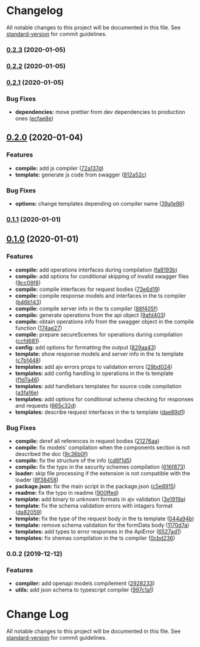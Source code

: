 # Changelog

All notable changes to this project will be documented in this file. See [standard-version](https://github.com/conventional-changelog/standard-version) for commit guidelines.

### [0.2.3](https://github.com/aleksandryackovlev/openapi-client-sdk-loader/compare/v0.2.2...v0.2.3) (2020-01-05)

### [0.2.2](https://github.com/aleksandryackovlev/openapi-client-sdk-loader/compare/v0.2.1...v0.2.2) (2020-01-05)

### [0.2.1](https://github.com/aleksandryackovlev/openapi-client-sdk-loader/compare/v0.2.0...v0.2.1) (2020-01-05)


### Bug Fixes

* **dependencies:** move prettier from dev dependencies to production ones ([ecfae8e](https://github.com/aleksandryackovlev/openapi-client-sdk-loader/commit/ecfae8e26a5498357a6cfc0d9ebe4a3b365276eb))

## [0.2.0](https://github.com/aleksandryackovlev/openapi-client-sdk-loader/compare/v0.1.1...v0.2.0) (2020-01-04)


### Features

* **compile:** add js compiler ([72a137d](https://github.com/aleksandryackovlev/openapi-client-sdk-loader/commit/72a137dbf3ea370bc84b71a8368e0ebc8a1b7eb6))
* **template:** generate js code from swagger ([812a52c](https://github.com/aleksandryackovlev/openapi-client-sdk-loader/commit/812a52c5eb211a4ceec5a80a61d678f943f20a2d))


### Bug Fixes

* **options:** change templates depending on compiler name ([39a1e86](https://github.com/aleksandryackovlev/openapi-client-sdk-loader/commit/39a1e86a7e394064a01ad03ae81326d23d67597c))

### [0.1.1](https://github.com/aleksandryackovlev/openapi-client-sdk-loader/compare/v0.1.0...v0.1.1) (2020-01-01)

## [0.1.0](https://github.com/aleksandryackovlev/openapi-client-sdk-loader/compare/v0.0.2...v0.1.0) (2020-01-01)


### Features

* **compile:** add operations interfaces during compilation ([fa8193b](https://github.com/aleksandryackovlev/openapi-client-sdk-loader/commit/fa8193bdf269ffb2354680cdbd1d9c897426680d))
* **compile:** add options for conditional skipping of invalid swagger files ([9cc08f8](https://github.com/aleksandryackovlev/openapi-client-sdk-loader/commit/9cc08f8b0e14644f2f08bd88b9a4b2bfeac492d8))
* **compile:** compile interfaces for request bodies ([73e6d19](https://github.com/aleksandryackovlev/openapi-client-sdk-loader/commit/73e6d195a77424d8882a2ec138b8d3cb17cf0faa))
* **compile:** compile response models and interfaces in the ts compiler ([b46b143](https://github.com/aleksandryackovlev/openapi-client-sdk-loader/commit/b46b1431caf431694f9b4fb3901b891d3efcb36b))
* **compile:** compile server info in the ts compiler ([86f405f](https://github.com/aleksandryackovlev/openapi-client-sdk-loader/commit/86f405f9eba01f720dc60383a70e4b2d08bba58c))
* **compile:** generate operations from the api object ([9afd403](https://github.com/aleksandryackovlev/openapi-client-sdk-loader/commit/9afd403585e52b8388876374bbf769882acafc80))
* **compile:** obtain operations info from the swagger object in the compile function ([174ae27](https://github.com/aleksandryackovlev/openapi-client-sdk-loader/commit/174ae27e845c776bc4eab9d4792f52cf72b93aa7))
* **compile:** prepare secureScemes for operations during compilation ([ccfd681](https://github.com/aleksandryackovlev/openapi-client-sdk-loader/commit/ccfd6813ac27d45e84cf57de5b01361d817f3ae0))
* **config:** add options for formatting the output ([829aa43](https://github.com/aleksandryackovlev/openapi-client-sdk-loader/commit/829aa43b944ea663f1e7b6650b4a264e21286cad))
* **template:** show response models and server info in the ts template ([c7b1448](https://github.com/aleksandryackovlev/openapi-client-sdk-loader/commit/c7b1448c9bdcfcb0bc31c777abab454f9749f525))
* **templates:** add ajv errors props to validation errors ([29bd024](https://github.com/aleksandryackovlev/openapi-client-sdk-loader/commit/29bd024c3dbb73528a6e24ba45003944a701ddbf))
* **templates:** add config handling in operations in the ts template ([f1d7a46](https://github.com/aleksandryackovlev/openapi-client-sdk-loader/commit/f1d7a46c957c6573be4288a1d78687716e797f48))
* **templates:** add handlebars templates for source code compilation ([a3fa16e](https://github.com/aleksandryackovlev/openapi-client-sdk-loader/commit/a3fa16ea13cdacb9a463dde83e93c5a9e8fa652c))
* **templates:** add options for conditional schema checking for responses and requests ([665c32d](https://github.com/aleksandryackovlev/openapi-client-sdk-loader/commit/665c32d0bd2d73f59607725b9a9242579cfed97a))
* **templates:** describe request interfaces in the ts template ([dae89d1](https://github.com/aleksandryackovlev/openapi-client-sdk-loader/commit/dae89d1cff9331bdce7afeff67344119bc29b7b1))


### Bug Fixes

* **compile:** deref all references in request bodies ([21276aa](https://github.com/aleksandryackovlev/openapi-client-sdk-loader/commit/21276aaf1e1d3aa7c5188bac3bb027ab8795f46f))
* **compile:** fix models' compilation when the components section is not described the doc ([9c36b0f](https://github.com/aleksandryackovlev/openapi-client-sdk-loader/commit/9c36b0fdf1625e5e7551ea74c9065d97dfa5ff19))
* **compile:** fix the structure of the info ([cd6f1d5](https://github.com/aleksandryackovlev/openapi-client-sdk-loader/commit/cd6f1d543fbfdefd527999fd6af5b43674d0bee4))
* **compile:** fix the typo in the security schemes compilation ([616f873](https://github.com/aleksandryackovlev/openapi-client-sdk-loader/commit/616f87360eb697d3e5b07b4937825b7a04cbe02d))
* **loader:** skip file processing if the extension is not compatible with the loader ([8f38458](https://github.com/aleksandryackovlev/openapi-client-sdk-loader/commit/8f38458823356f6ca9a18ab46c2b091e750dba21))
* **package.json:** fix the main script in the package.json ([c5e8915](https://github.com/aleksandryackovlev/openapi-client-sdk-loader/commit/c5e8915283592d589137716030fdbd45e30609c1))
* **readme:** fix the typo in readme ([900ffed](https://github.com/aleksandryackovlev/openapi-client-sdk-loader/commit/900ffedff1cd54bcf67246025aaf43fd0f80f4d6))
* **template:** add binary to unknown formats in ajv validation ([3e1919a](https://github.com/aleksandryackovlev/openapi-client-sdk-loader/commit/3e1919ae1fc086b08407348b7f140ebff8512d87))
* **template:** fix the schema validation errors with intagers format ([da82059](https://github.com/aleksandryackovlev/openapi-client-sdk-loader/commit/da820592d05ae3cc71fcadc0342457a4a6523c08))
* **template:** fix the type of the request body in the ts template ([044a94b](https://github.com/aleksandryackovlev/openapi-client-sdk-loader/commit/044a94b50a8fc147ed9aea6c015f284c5e493057))
* **template:** remove schema validation for the formData body ([1170d7a](https://github.com/aleksandryackovlev/openapi-client-sdk-loader/commit/1170d7a892b5041784367210af667c42c6f624db))
* **templates:** add types to error responses in the ApiError ([6527ad1](https://github.com/aleksandryackovlev/openapi-client-sdk-loader/commit/6527ad19a4ccba9258532416f2bdd51843ef7604))
* **templates:** fix shemas compilation in the ts compiler ([0cbd236](https://github.com/aleksandryackovlev/openapi-client-sdk-loader/commit/0cbd2363d7a075da5b681720fd2259a319aa0536))

### 0.0.2 (2019-12-12)


### Features

* **compiler:** add openapi models compilement ([2928233](https://github.com/null/openapi-client-sdk-loader/commit/29282332dc83a1400b1b8da78a39aa56f8d838c0))
* **utils:** add json schema to typescript compiler ([997c1a1](https://github.com/null/openapi-client-sdk-loader/commit/997c1a18373ed27a137b549ae21f771f0fee205f))

# Change Log

All notable changes to this project will be documented in this file. See [standard-version](https://github.com/conventional-changelog/standard-version) for commit guidelines.